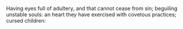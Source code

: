 Having eyes full of adultery, and that cannot cease from sin; beguiling unstable souls: an heart they have exercised with covetous practices; cursed children:
